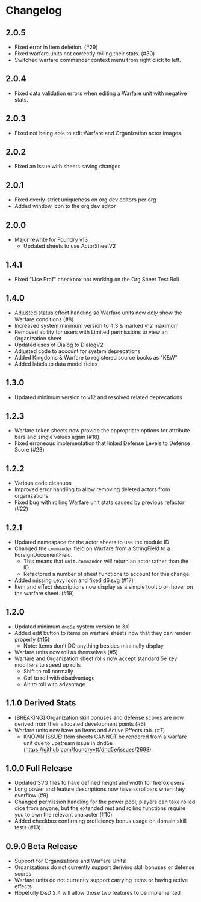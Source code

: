 # Changelog

## 2.0.5

- Fixed error in item deletion. (#29)
- Fixed warfare units not correctly rolling their stats. (#30)
- Switched warfare commander context menu from right click to left.

## 2.0.4

- Fixed data validation errors when editing a Warfare unit with negative stats.

## 2.0.3

- Fixed not being able to edit Warfare and Organization actor images.

## 2.0.2

- Fixed an issue with sheets saving changes

## 2.0.1

- Fixed overly-strict uniqueness on org dev editors per org
- Added window icon to the org dev editor

## 2.0.0

- Major rewrite for Foundry v13
  - Updated sheets to use ActorSheetV2

## 1.4.1

- Fixed "Use Prof" checkbox not working on the Org Sheet Test Roll

## 1.4.0

- Adjusted status effect handling so Warfare units now *only* show the Warfare conditions (#8)
- Increased system minimum version to 4.3 & marked v12 maximum
- Removed ability for users with Limited permissions to view an Organization sheet
- Updated uses of Dialog to DialogV2
- Adjusted code to account for system deprecations
- Added Kingdoms & Warfare to registered source books as "K&W"
- Added labels to data model fields

## 1.3.0

- Updated minimum version to v12 and resolved related deprecations

## 1.2.3

- Warfare token sheets now provide the appropriate options for attribute bars and single values again (#18)
- Fixed erroneous implementation that linked Defense Levels to Defense Score (#23)

## 1.2.2

- Various code cleanups
- Improved error handling to allow removing deleted actors from organizations
- Fixed bug with rolling Warfare unit stats caused by previous refactor (#22)

## 1.2.1

- Updated namespace for the actor sheets to use the module ID
- Changed the `commander` field on Warfare from a StringField to a ForeignDocumentField.
  - This means that `unit.commander` will return an actor rather than the ID.
  - Refactored a number of sheet functions to account for this change.
- Added missing Levy icon and fixed d6.svg (#17)
- Item and effect descriptions now display as a simple tooltip on hover on the warfare sheet. (#19)

## 1.2.0

- Updated minimum `dnd5e` system version to 3.0
- Added edit button to items on warfare sheets now that they can render properly (#15)
  - Note: Items don't DO anything besides minimally display
- Warfare units now roll as themselves (#5)
- Warfare and Organization sheet rolls now accept standard 5e key modifiers to speed up rolls
  - Shift to roll normally
  - Ctrl to roll with disadvantage
  - Alt to roll with advantage

## 1.1.0 Derived Stats

- [BREAKING] Organization skill bonuses and defense scores are now derived from their allocated development points (#6)
- Warfare units now have an Items and Active Effects tab. (#7)
  - KNOWN ISSUE: Item sheets CANNOT be rendered from a warfare unit due to upstream issue in dnd5e (https://github.com/foundryvtt/dnd5e/issues/2698)

## 1.0.0 Full Release

- Updated SVG files to have defined height and width for firefox users
- Long power and feature descriptions now have scrollbars when they overflow (#9)
- Changed permission handling for the power pool; players can take rolled dice from anyone, but the extended rest and rolling functions require you to own the relevant character (#10)
- Added checkbox confirming proficiency bonus usage on domain skill tests (#13)

## 0.9.0 Beta Release

- Support for Organizations and Warfare Units!
- Organizations do not currently support deriving skill bonuses or defense scores
- Warfare units do not currently support carrying items or having active effects
- Hopefully D&D 2.4 will allow those two features to be implemented
